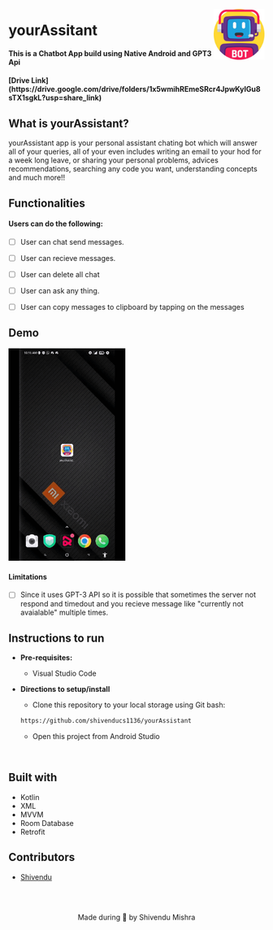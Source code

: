 <p>

<img src = "https://github.com/shivenducs1136/yourAssistant/blob/main/botimg.jpg" width = "100" height = "100" align = "right"> 
<h1 align="left"> yourAssitant </h2>
	<h4 align="left"> This is a Chatbot App build using Native Android and GPT3 Api <h4>
	[Drive Link](https://drive.google.com/drive/folders/1x5wmihREmeSRcr4JpwKylGu8sTX1sgkL?usp=share_link)
</p>



## What is yourAssistant?
yourAssistant app is your personal assistant chating bot which will answer all of your queries, all of your even includes writing an email to your hod for a week long leave, or sharing your personal problems, advices recommendations, searching any code you want, understanding concepts and much more!!

## Functionalities
#### Users can do the following:
- [ ] User can chat send messages. 
- [ ] User can recieve messages.  
- [ ] User can delete all chat
- [ ] User can ask any thing. 
- [ ] User can copy messages to clipboard by tapping on the messages



## Demo 

<img src = "https://github.com/shivenducs1136/yourAssistant/blob/main/yourAssistant-Video.gif?raw=true" width = "230">
	
<br>

#### Limitations
- [ ] Since it uses GPT-3 API so it is possible that sometimes the server not respond and timedout and you recieve message like "currently not avaialable" multiple times. 

## Instructions to run

* __Pre-requisites:__
	- Visual Studio Code

* __Directions to setup/install__
	- Clone this repository to your local storage using Git bash:
	```bash
	https://github.com/shivenducs1136/yourAssistant
	```
	- Open this project from Android Studio

<br>

## Built with
- Kotlin
- XML
- MVVM
- Room Database
- Retrofit
## Contributors
* [Shivendu](https://github.com/shivenducs1136)
<br>
<br>

<p align="center">
	Made during 🌙 by Shivendu Mishra
</p>
